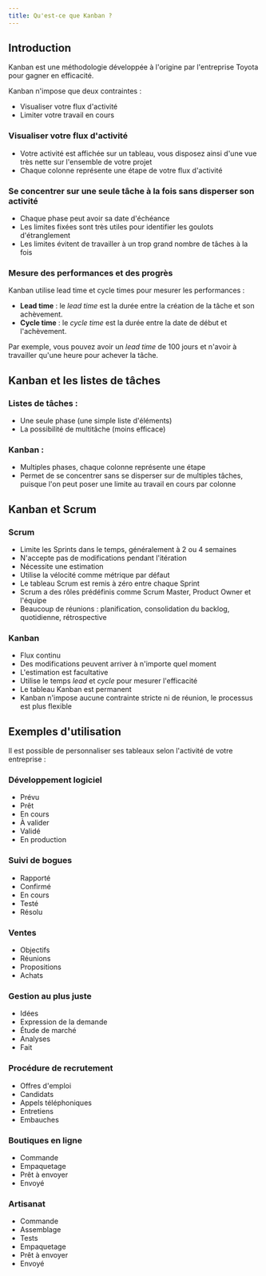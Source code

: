 ```yaml
---
title: Qu'est-ce que Kanban ?
---
```


## Introduction

Kanban est une méthodologie développée à l'origine par l'entreprise Toyota pour gagner en efficacité.

Kanban n'impose que deux contraintes :

- Visualiser votre flux d'activité
- Limiter votre travail en cours

### Visualiser votre flux d'activité

- Votre activité est affichée sur un tableau, vous disposez ainsi d'une vue très nette sur l'ensemble de votre projet
- Chaque colonne représente une étape de votre flux d'activité

### Se concentrer sur une seule tâche à la fois sans disperser son activité

- Chaque phase peut avoir sa date d'échéance
- Les limites fixées sont très utiles pour identifier les goulots d'étranglement
- Les limites évitent de travailler à un trop grand nombre de tâches à la fois

### Mesure des performances et des progrès

Kanban utilise lead time et cycle times pour mesurer les performances :

- **Lead time** : le *lead time* est la durée entre la création de la tâche et son achèvement.
- **Cycle time** : le *cycle time* est la durée entre la date de début et l'achèvement.

Par exemple, vous pouvez avoir un *lead time* de 100 jours et n'avoir à
travailler qu'une heure pour achever la tâche.

Kanban et les listes de tâches
------------------------------

### Listes de tâches :

- Une seule phase (une simple liste d'éléments)
- La possibilité de multitâche (moins efficace)

### Kanban :

- Multiples phases, chaque colonne représente une étape
- Permet de se concentrer sans se disperser sur de multiples tâches, puisque l'on peut poser une limite au travail en cours par colonne

Kanban et Scrum
---------------

### Scrum

- Limite les Sprints dans le temps, généralement à 2 ou 4 semaines
- N'accepte pas de modifications pendant l'itération
- Nécessite une estimation
- Utilise la vélocité comme métrique par défaut
- Le tableau Scrum est remis à zéro entre chaque Sprint
- Scrum a des rôles prédéfinis comme Scrum Master, Product Owner et l'équipe
- Beaucoup de réunions : planification, consolidation du backlog, quotidienne, rétrospective

### Kanban

- Flux continu
- Des modifications peuvent arriver à n'importe quel moment
- L'estimation est facultative
- Utilise le temps *lead* et *cycle* pour mesurer l'efficacité
- Le tableau Kanban est permanent
- Kanban n'impose aucune contrainte stricte ni de réunion, le processus est plus flexible

Exemples d'utilisation
----------------------

Il est possible de personnaliser ses tableaux selon l'activité de votre
entreprise :

### Développement logiciel

- Prévu
- Prêt
- En cours
- À valider
- Validé
- En production

### Suivi de bogues

- Rapporté
- Confirmé
- En cours
- Testé
- Résolu

### Ventes

- Objectifs
- Réunions
- Propositions
- Achats

### Gestion au plus juste

- Idées
- Expression de la demande
- Étude de marché
- Analyses
- Fait

### Procédure de recrutement

- Offres d'emploi
- Candidats
- Appels téléphoniques
- Entretiens
- Embauches

### Boutiques en ligne

- Commande
- Empaquetage
- Prêt à envoyer
- Envoyé

### Artisanat

- Commande
- Assemblage
- Tests
- Empaquetage
- Prêt à envoyer
- Envoyé
